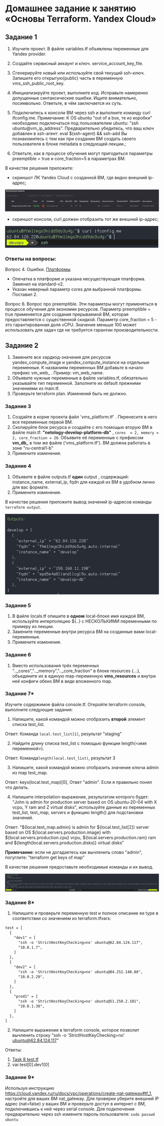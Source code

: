 # Домашнее задание к занятию «Основы Terraform. Yandex Cloud»


## Задание 1

1. Изучите проект. В файле variables.tf объявлены переменные для Yandex provider.

2. Создайте сервисный аккаунт и ключ. service_account_key_file.

3. Сгенерируйте новый или используйте свой текущий ssh-ключ.
Запишите его открытую(public) часть в переменную vms_ssh_public_root_key.

4. Инициализируйте проект, выполните код. Исправьте намеренно допущенные синтаксические ошибки.
Ищите внимательно, посимвольно. Ответьте, в чём заключается их суть.

5. Подключитесь к консоли ВМ через ssh и выполните команду  curl ifconfig.me.
Примечание: К OS ubuntu "out of a box, те из коробки" необходимо подключаться под пользователем ubuntu: "ssh ubuntu@vm_ip_address". Предварительно убедитесь, что ваш ключ добавлен в ssh-агент: eval $(ssh-agent) && ssh-add Вы познакомитесь с тем как при создании ВМ создать своего пользователя в блоке metadata в следующей лекции.;

6. Ответьте, как в процессе обучения могут пригодиться параметры preemptible = true
и core_fraction=5 в параметрах ВМ.

В качестве решения приложите:
  * скриншот ЛК Yandex Cloud с созданной ВМ, где видно внешний ip-адрес;

![Скриншот Yandex Cloud LK](./images/yc-web.jpg)

  * скриншот консоли, curl должен отобразить тот же внешний ip-адрес;

![Скриншот curl ifconfig.me](./images/curl-me-web.jpg)

### Ответы на вопросы:

Вопрос 4.  Ошибки. [Платформы](https://cloud.yandex.com/en/docs/compute/concepts/performance-levels)

  * Опечатка в платформе и указана несуществующая платформа. Заменил на standard-v2.
  * Указан неверный параметр cores для выбранной платформы. Поставил 2.

Вопрос 6. Вопрос про preemptible.
Эти параметры могут применяться в процессе обучения для экономии ресурсов.
Параметр preemptible = true применяется для создания прерываемой ВМ,
которая предоставляется с существенной скидкой. Параметр core_fraction = 5 - это
гарантированная доля vCPU. Значение меньше 100 может использовать для задач
где не требуется гарантии производительности.


## Задание 2

1. Замените все хардкод-значения для ресурсов yandex_compute_image и yandex_compute_instance
на отдельные переменные. К названиям переменных ВМ добавьте в начало префикс vm_web_ . Пример: vm_web_name.
2. Объявите нужные переменные в файле variables.tf, обязательно указывайте тип переменной.
Заполните их default прежними значениями из main.tf.
3. Проверьте terraform plan. Изменений быть не должно.


### Задание 3

1. Создайте в корне проекта файл 'vms_platform.tf' . Перенесите в него все переменные первой ВМ.
2. Скопируйте блок ресурса и создайте с его помощью вторую ВМ в файле main.tf:
**"netology-develop-platform-db"** ,  ```cores  = 2, memory = 2, core_fraction = 20```.
Объявите её переменные с префиксом **vm_db_** в том же файле ('vms_platform.tf').
ВМ должна работать в зоне "ru-central1-b"
3. Примените изменения.


### Задание 4

1. Объявите в файле outputs.tf **один** output , содержащий: instance_name, external_ip,
fqdn для каждой из ВМ в удобном лично для вас формате.
2. Примените изменения.

В качестве решения приложите вывод значений ip-адресов команды ```terraform output```.

![terraform output](./images/output.jpg)


### Задание 5

1. В файле locals.tf опишите в **одном** local-блоке имя каждой ВМ, используйте интерполяцию ${..} с НЕСКОЛЬКИМИ переменными по примеру из лекции.
2. Замените переменные внутри ресурса ВМ на созданные вами local-переменные.
3. Примените изменения.


### Задание 6

1. Вместо использования трёх переменных  ".._cores",".._memory",".._core_fraction" в блоке
resources {...}, объедините их в единую map-переменную **vms_resources** и  внутри неё конфиги обеих ВМ в виде вложенного map.


### Задание 7*

Изучите содержимое файла console.tf. Откройте terraform console, выполните следующие задания: 

1. Напишите, какой командой можно отобразить **второй** элемент списка test_list.

Ответ: Команда `local.test_list[1]`, результат "staging"

2. Найдите длину списка test_list с помощью функции length(<имя переменной>).

Ответ: Команда`length(local.test_list)`, результат 3

3. Напишите, какой командой можно отобразить значение ключа admin из map test_map.

Ответ: keys(local.test_map)[0], Ответ "admin". Если я правильно понял что делать. 

4. Напишите interpolation-выражение, результатом которого будет: "John is admin for production server based on OS ubuntu-20-04 with X vcpu, Y ram and Z virtual disks", используйте данные из переменных test_list, test_map, servers и функцию length() для подстановки значений.

Ответ: "${local.test_map.admin} is admin for ${local.test_list[2]} server based on OS ${local.servers.production.image} with ${local.servers.production.cpu} vcpu, ${local.servers.production.ram} ram and ${length(local.servers.production.disks)} virtual disks"

**Примечание**: если не догадаетесь как вычленить слово "admin", погуглите: "terraform get keys of map"

В качестве решения предоставьте необходимые команды и их вывод.

![Task 7 console result](./images/console-7.jpg)


### Задание 8*

1. Напишите и проверьте переменную test и полное описание ее type в соответствии со значением из terraform.tfvars:
```
test = [
  {
    "dev1" = [
      "ssh -o 'StrictHostKeyChecking=no' ubuntu@62.84.124.117",
      "10.0.1.7",
    ]
  },
  {
    "dev2" = [
      "ssh -o 'StrictHostKeyChecking=no' ubuntu@84.252.140.88",
      "10.0.2.29",
    ]
  },
  {
    "prod1" = [
      "ssh -o 'StrictHostKeyChecking=no' ubuntu@51.250.2.101",
      "10.0.1.30",
    ]
  },
]
```
2. Напишите выражение в terraform console, которое позволит вычленить строку "ssh -o 'StrictHostKeyChecking=no' ubuntu@62.84.124.117"


Ответы:
  1. [Task 8 test.tf](./src/test.tf)
  2. var.test[0].dev1[0]


### Задание 9*

Используя инструкцию https://cloud.yandex.ru/ru/docs/vpc/operations/create-nat-gateway#tf_1, настройте для ваших ВМ nat_gateway.
Для проверки уберите внешний IP адрес (nat=false) у ваших ВМ и проверьте доступ в интернет с ВМ, подключившись к ней через serial console.
Для подключения предварительно через ssh измените пароль пользователя: ```sudo passwd ubuntu```

